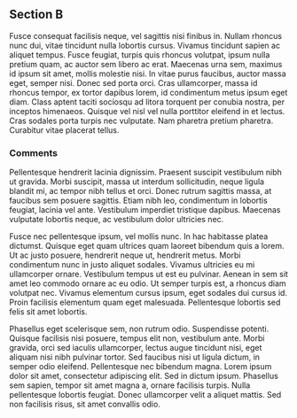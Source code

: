 ## Section B
Fusce consequat facilisis neque, vel sagittis nisi finibus in. Nullam rhoncus nunc dui, vitae tincidunt nulla lobortis cursus. Vivamus tincidunt sapien ac aliquet tempus. Fusce feugiat, turpis quis rhoncus volutpat, ipsum nulla pretium quam, ac auctor sem libero ac erat. Maecenas urna sem, maximus id ipsum sit amet, mollis molestie nisi. In vitae purus faucibus, auctor massa eget, semper nisi. Donec sed porta orci. Cras ullamcorper, massa id rhoncus tempor, ex tortor dapibus lorem, id condimentum metus ipsum eget diam. Class aptent taciti sociosqu ad litora torquent per conubia nostra, per inceptos himenaeos. Quisque vel nisl vel nulla porttitor eleifend in et lectus. Cras sodales porta turpis nec vulputate. Nam pharetra pretium pharetra. Curabitur vitae placerat tellus.

### Comments
Pellentesque hendrerit lacinia dignissim. Praesent suscipit vestibulum nibh ut gravida. Morbi suscipit, massa ut interdum sollicitudin, neque ligula blandit mi, ac tempor nibh tellus et orci. Donec rutrum sagittis massa, at faucibus sem posuere sagittis. Etiam nibh leo, condimentum in lobortis feugiat, lacinia vel ante. Vestibulum imperdiet tristique dapibus. Maecenas vulputate lobortis neque, ac vestibulum dolor ultricies nec.

Fusce nec pellentesque ipsum, vel mollis nunc. In hac habitasse platea dictumst. Quisque eget quam ultrices quam laoreet bibendum quis a lorem. Ut ac justo posuere, hendrerit neque ut, hendrerit metus. Morbi condimentum nunc in justo aliquet sodales. Vivamus ultricies eu mi ullamcorper ornare. Vestibulum tempus ut est eu pulvinar. Aenean in sem sit amet leo commodo ornare ac eu odio. Ut semper turpis est, a rhoncus diam volutpat nec. Vivamus elementum cursus ipsum, eget sodales dui cursus id. Proin facilisis elementum quam eget malesuada. Pellentesque lobortis sed felis sit amet lobortis.

Phasellus eget scelerisque sem, non rutrum odio. Suspendisse potenti. Quisque facilisis nisi posuere, tempus elit non, vestibulum ante. Morbi gravida, orci sed iaculis ullamcorper, lectus augue tincidunt nisi, eget aliquam nisi nibh pulvinar tortor. Sed faucibus nisi ut ligula dictum, in semper odio eleifend. Pellentesque nec bibendum magna. Lorem ipsum dolor sit amet, consectetur adipiscing elit. Sed in dictum ipsum. Phasellus sem sapien, tempor sit amet magna a, ornare facilisis turpis. Nulla pellentesque lobortis feugiat. Donec ullamcorper velit a aliquet mattis. Sed non facilisis risus, sit amet convallis odio.